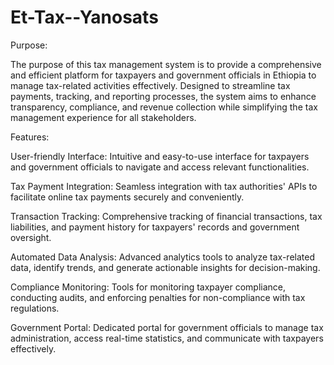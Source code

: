 
# Et-Tax--Yanosats
Purpose:

The purpose of this tax management system is to provide a comprehensive and efficient platform for taxpayers and government officials in Ethiopia
to manage tax-related activities effectively. Designed to streamline tax payments, tracking, and reporting processes, the system aims to enhance transparency,
compliance, and revenue collection while simplifying the tax management experience for all stakeholders.

Features:

User-friendly Interface: Intuitive and easy-to-use interface for taxpayers and government officials to navigate and access relevant functionalities.

Tax Payment Integration: Seamless integration with tax authorities' APIs to facilitate online tax payments securely and conveniently.

Transaction Tracking: Comprehensive tracking of financial transactions, tax liabilities, and payment history for taxpayers' records and government oversight.

Automated Data Analysis: Advanced analytics tools to analyze tax-related data, identify trends, and generate actionable insights for decision-making.

Compliance Monitoring: Tools for monitoring taxpayer compliance, conducting audits, and enforcing penalties for non-compliance with tax regulations.

Government Portal: Dedicated portal for government officials to manage tax administration, access real-time statistics, and communicate with taxpayers effectively.
